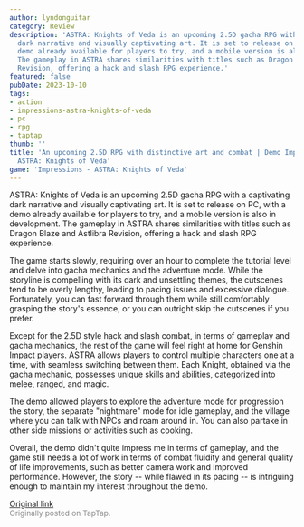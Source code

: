 ```yaml
---
author: lyndonguitar
category: Review
description: 'ASTRA: Knights of Veda is an upcoming 2.5D gacha RPG with a captivating
  dark narrative and visually captivating art. It is set to release on PC, with a
  demo already available for players to try, and a mobile version is also in development.
  The gameplay in ASTRA shares similarities with titles such as Dragon Blaze and Astlibra
  Revision, offering a hack and slash RPG experience.'
featured: false
pubDate: 2023-10-10
tags:
- action
- impressions-astra-knights-of-veda
- pc
- rpg
- taptap
thumb: ''
title: 'An upcoming 2.5D RPG with distinctive art and combat | Demo Impressions -
  ASTRA: Knights of Veda'
game: 'Impressions - ASTRA: Knights of Veda'
---
```

ASTRA: Knights of Veda is an upcoming 2.5D gacha RPG with a captivating dark narrative and visually captivating art. It is set to release on PC, with a demo already available for players to try, and a mobile version is also in development. The gameplay in ASTRA shares similarities with titles such as Dragon Blaze and Astlibra Revision, offering a hack and slash RPG experience.

The game starts slowly, requiring over an hour to complete the tutorial level and delve into gacha mechanics and the adventure mode. While the storyline is compelling with its dark and unsettling themes, the cutscenes tend to be overly lengthy, leading to pacing issues and excessive dialogue. Fortunately, you can fast forward through them while still comfortably grasping the story's essence, or you can outright skip the cutscenes if you prefer.

Except for the 2.5D style hack and slash combat, in terms of gameplay and gacha mechanics, the rest of the game will feel right at home for Genshin Impact players. ASTRA allows players to control multiple characters one at a time, with seamless switching between them. Each Knight, obtained via the gacha mechanic, possesses unique skills and abilities, categorized into melee, ranged, and magic.

The demo allowed players to explore the adventure mode for progression the story, the separate "nightmare" mode for idle gameplay, and the village where you can talk with NPCs and roam around in. You can also partake in other side missions or activities such as cooking.

Overall, the demo didn't quite impress me in terms of gameplay, and the game still needs a lot of work in terms of combat fluidity and general quality of life improvements, such as better camera work and improved performance. However, the story -- while flawed in its pacing -- is intriguing enough to maintain my interest throughout the demo.

[Original link](https://www.taptap.io/post/6409646)<br><span style="font-size: 0.95em; color: #888;">Originally posted on TapTap.</span>